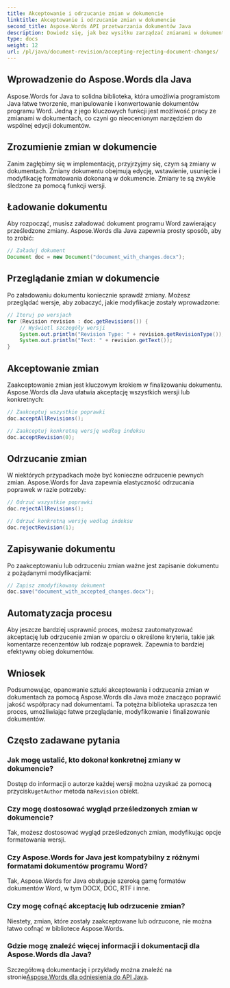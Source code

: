 ```yaml
---
title: Akceptowanie i odrzucanie zmian w dokumencie
linktitle: Akceptowanie i odrzucanie zmian w dokumencie
second_title: Aspose.Words API przetwarzania dokumentów Java
description: Dowiedz się, jak bez wysiłku zarządzać zmianami w dokumentach za pomocą Aspose.Words dla Java. Akceptuj i odrzucaj poprawki bezproblemowo.
type: docs
weight: 12
url: /pl/java/document-revision/accepting-rejecting-document-changes/
---
```


## Wprowadzenie do Aspose.Words dla Java

Aspose.Words for Java to solidna biblioteka, która umożliwia programistom Java łatwe tworzenie, manipulowanie i konwertowanie dokumentów programu Word. Jedną z jego kluczowych funkcji jest możliwość pracy ze zmianami w dokumentach, co czyni go nieocenionym narzędziem do wspólnej edycji dokumentów.

## Zrozumienie zmian w dokumencie

Zanim zagłębimy się w implementację, przyjrzyjmy się, czym są zmiany w dokumentach. Zmiany dokumentu obejmują edycję, wstawienie, usunięcie i modyfikację formatowania dokonaną w dokumencie. Zmiany te są zwykle śledzone za pomocą funkcji wersji.

## Ładowanie dokumentu

Aby rozpocząć, musisz załadować dokument programu Word zawierający prześledzone zmiany. Aspose.Words dla Java zapewnia prosty sposób, aby to zrobić:

```java
// Załaduj dokument
Document doc = new Document("document_with_changes.docx");
```

## Przeglądanie zmian w dokumencie

Po załadowaniu dokumentu koniecznie sprawdź zmiany. Możesz przeglądać wersje, aby zobaczyć, jakie modyfikacje zostały wprowadzone:

```java
// Iteruj po wersjach
for (Revision revision : doc.getRevisions()) {
    // Wyświetl szczegóły wersji
    System.out.println("Revision Type: " + revision.getRevisionType());
    System.out.println("Text: " + revision.getText());
}
```

## Akceptowanie zmian

Zaakceptowanie zmian jest kluczowym krokiem w finalizowaniu dokumentu. Aspose.Words dla Java ułatwia akceptację wszystkich wersji lub konkretnych:

```java
// Zaakceptuj wszystkie poprawki
doc.acceptAllRevisions();

// Zaakceptuj konkretną wersję według indeksu
doc.acceptRevision(0);
```

## Odrzucanie zmian

W niektórych przypadkach może być konieczne odrzucenie pewnych zmian. Aspose.Words for Java zapewnia elastyczność odrzucania poprawek w razie potrzeby:

```java
// Odrzuć wszystkie poprawki
doc.rejectAllRevisions();

// Odrzuć konkretną wersję według indeksu
doc.rejectRevision(1);
```

## Zapisywanie dokumentu

Po zaakceptowaniu lub odrzuceniu zmian ważne jest zapisanie dokumentu z pożądanymi modyfikacjami:

```java
// Zapisz zmodyfikowany dokument
doc.save("document_with_accepted_changes.docx");
```

## Automatyzacja procesu

Aby jeszcze bardziej usprawnić proces, możesz zautomatyzować akceptację lub odrzucenie zmian w oparciu o określone kryteria, takie jak komentarze recenzentów lub rodzaje poprawek. Zapewnia to bardziej efektywny obieg dokumentów.

## Wniosek

Podsumowując, opanowanie sztuki akceptowania i odrzucania zmian w dokumentach za pomocą Aspose.Words dla Java może znacząco poprawić jakość współpracy nad dokumentami. Ta potężna biblioteka upraszcza ten proces, umożliwiając łatwe przeglądanie, modyfikowanie i finalizowanie dokumentów.

## Często zadawane pytania

### Jak mogę ustalić, kto dokonał konkretnej zmiany w dokumencie?

 Dostęp do informacji o autorze każdej wersji można uzyskać za pomocą przycisku`getAuthor` metoda na`Revision` obiekt.

### Czy mogę dostosować wygląd prześledzonych zmian w dokumencie?

Tak, możesz dostosować wygląd prześledzonych zmian, modyfikując opcje formatowania wersji.

### Czy Aspose.Words for Java jest kompatybilny z różnymi formatami dokumentów programu Word?

Tak, Aspose.Words for Java obsługuje szeroką gamę formatów dokumentów Word, w tym DOCX, DOC, RTF i inne.

### Czy mogę cofnąć akceptację lub odrzucenie zmian?

Niestety, zmian, które zostały zaakceptowane lub odrzucone, nie można łatwo cofnąć w bibliotece Aspose.Words.

### Gdzie mogę znaleźć więcej informacji i dokumentacji dla Aspose.Words dla Java?

 Szczegółową dokumentację i przykłady można znaleźć na stronie[Aspose.Words dla odniesienia do API Java](https://reference.aspose.com/words/java/).